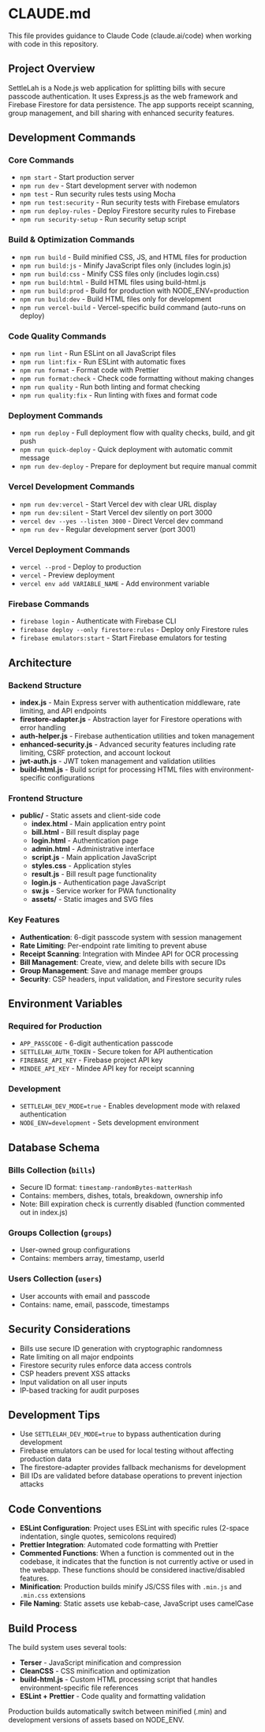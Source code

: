 # CLAUDE.md

This file provides guidance to Claude Code (claude.ai/code) when working with code in this repository.

## Project Overview

SettleLah is a Node.js web application for splitting bills with secure passcode authentication. It uses Express.js as the web framework and Firebase Firestore for data persistence. The app supports receipt scanning, group management, and bill sharing with enhanced security features.

## Development Commands

### Core Commands
- `npm start` - Start production server
- `npm run dev` - Start development server with nodemon
- `npm test` - Run security rules tests using Mocha
- `npm run test:security` - Run security tests with Firebase emulators
- `npm run deploy-rules` - Deploy Firestore security rules to Firebase
- `npm run security-setup` - Run security setup script

### Build & Optimization Commands
- `npm run build` - Build minified CSS, JS, and HTML files for production
- `npm run build:js` - Minify JavaScript files only (includes login.js)
- `npm run build:css` - Minify CSS files only (includes login.css)
- `npm run build:html` - Build HTML files using build-html.js
- `npm run build:prod` - Build for production with NODE_ENV=production
- `npm run build:dev` - Build HTML files only for development
- `npm run vercel-build` - Vercel-specific build command (auto-runs on deploy)

### Code Quality Commands
- `npm run lint` - Run ESLint on all JavaScript files
- `npm run lint:fix` - Run ESLint with automatic fixes
- `npm run format` - Format code with Prettier
- `npm run format:check` - Check code formatting without making changes
- `npm run quality` - Run both linting and format checking
- `npm run quality:fix` - Run linting with fixes and format code

### Deployment Commands
- `npm run deploy` - Full deployment flow with quality checks, build, and git push
- `npm run quick-deploy` - Quick deployment with automatic commit message
- `npm run dev-deploy` - Prepare for deployment but require manual commit

### Vercel Development Commands
- `npm run dev:vercel` - Start Vercel dev with clear URL display
- `npm run dev:silent` - Start Vercel dev silently on port 3000
- `vercel dev --yes --listen 3000` - Direct Vercel dev command
- `npm run dev` - Regular development server (port 3001)

### Vercel Deployment Commands
- `vercel --prod` - Deploy to production
- `vercel` - Preview deployment
- `vercel env add VARIABLE_NAME` - Add environment variable

### Firebase Commands
- `firebase login` - Authenticate with Firebase CLI
- `firebase deploy --only firestore:rules` - Deploy only Firestore rules
- `firebase emulators:start` - Start Firebase emulators for testing

## Architecture

### Backend Structure
- **index.js** - Main Express server with authentication middleware, rate limiting, and API endpoints
- **firestore-adapter.js** - Abstraction layer for Firestore operations with error handling
- **auth-helper.js** - Firebase authentication utilities and token management
- **enhanced-security.js** - Advanced security features including rate limiting, CSRF protection, and account lockout
- **jwt-auth.js** - JWT token management and validation utilities
- **build-html.js** - Build script for processing HTML files with environment-specific configurations

### Frontend Structure
- **public/** - Static assets and client-side code
  - **index.html** - Main application entry point
  - **bill.html** - Bill result display page
  - **login.html** - Authentication page
  - **admin.html** - Administrative interface
  - **script.js** - Main application JavaScript
  - **styles.css** - Application styles
  - **result.js** - Bill result page functionality
  - **login.js** - Authentication page JavaScript
  - **sw.js** - Service worker for PWA functionality
  - **assets/** - Static images and SVG files

### Key Features
- **Authentication**: 6-digit passcode system with session management
- **Rate Limiting**: Per-endpoint rate limiting to prevent abuse
- **Receipt Scanning**: Integration with Mindee API for OCR processing
- **Bill Management**: Create, view, and delete bills with secure IDs
- **Group Management**: Save and manage member groups
- **Security**: CSP headers, input validation, and Firestore security rules

## Environment Variables

### Required for Production
- `APP_PASSCODE` - 6-digit authentication passcode
- `SETTLELAH_AUTH_TOKEN` - Secure token for API authentication
- `FIREBASE_API_KEY` - Firebase project API key
- `MINDEE_API_KEY` - Mindee API key for receipt scanning

### Development
- `SETTLELAH_DEV_MODE=true` - Enables development mode with relaxed authentication
- `NODE_ENV=development` - Sets development environment

## Database Schema

### Bills Collection (`bills`)
- Secure ID format: `timestamp-randomBytes-matterHash`
- Contains: members, dishes, totals, breakdown, ownership info
- Note: Bill expiration check is currently disabled (function commented out in index.js)

### Groups Collection (`groups`)
- User-owned group configurations
- Contains: members array, timestamp, userId

### Users Collection (`users`)
- User accounts with email and passcode
- Contains: name, email, passcode, timestamps

## Security Considerations

- Bills use secure ID generation with cryptographic randomness
- Rate limiting on all major endpoints
- Firestore security rules enforce data access controls
- CSP headers prevent XSS attacks
- Input validation on all user inputs
- IP-based tracking for audit purposes

## Development Tips

- Use `SETTLELAH_DEV_MODE=true` to bypass authentication during development
- Firebase emulators can be used for local testing without affecting production data
- The firestore-adapter provides fallback mechanisms for development
- Bill IDs are validated before database operations to prevent injection attacks

## Code Conventions

- **ESLint Configuration**: Project uses ESLint with specific rules (2-space indentation, single quotes, semicolons required)
- **Prettier Integration**: Automated code formatting with Prettier
- **Commented Functions**: When a function is commented out in the codebase, it indicates that the function is not currently active or used in the webapp. These functions should be considered inactive/disabled features.
- **Minification**: Production builds minify JS/CSS files with `.min.js` and `.min.css` extensions
- **File Naming**: Static assets use kebab-case, JavaScript uses camelCase

## Build Process

The build system uses several tools:
- **Terser** - JavaScript minification and compression
- **CleanCSS** - CSS minification and optimization  
- **build-html.js** - Custom HTML processing script that handles environment-specific file references
- **ESLint + Prettier** - Code quality and formatting validation

Production builds automatically switch between minified (.min) and development versions of assets based on NODE_ENV.